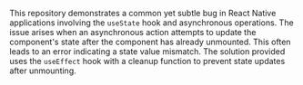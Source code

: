 This repository demonstrates a common yet subtle bug in React Native applications involving the `useState` hook and asynchronous operations.  The issue arises when an asynchronous action attempts to update the component's state after the component has already unmounted.  This often leads to an error indicating a state value mismatch. The solution provided uses the `useEffect` hook with a cleanup function to prevent state updates after unmounting.